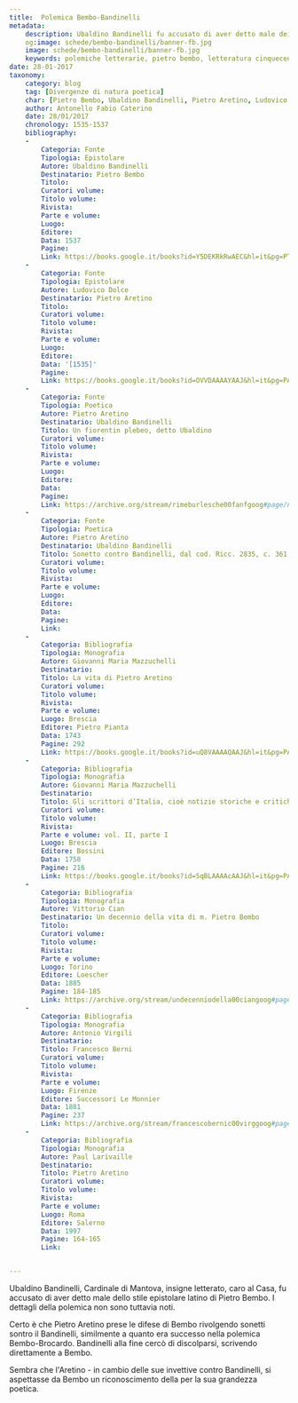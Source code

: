 ```yaml
---
title:  Polemica Bembo-Bandinelli
metadata:
	description: Ubaldino Bandinelli fu accusato di aver detto male dei Brevi del Bembo. L'Aretino prese le difese di quest'ultimo. Bandinelli prova infine a discolparsi.
	og:image: schede/bembo-bandinelli/banner-fb.jpg
	image: schede/bembo-bandinelli/banner-fb.jpg
	keywords: polemiche letterarie, pietro bembo, letteratura cinquecento
date: 28-01-2017
taxonomy:
	category: blog
    tag: [Divergenze di natura poetica]
    char: [Pietro Bembo, Ubaldino Bandinelli, Pietro Aretino, Ludovico Dolce]
    author: Antonello Fabio Caterino
    date: 28/01/2017
    chronology: 1535-1537
    bibliography:
	-
	    Categoria: Fonte
	    Tipologia: Epistolare
	    Autore: Ubaldino Bandinelli
	    Destinatario: Pietro Bembo
	    Titolo: 
	    Curatori volume: 
	    Titolo volume: 
	    Rivista: 
	    Parte e volume: 
	    Luogo: 
	    Editore: 
	    Data: 1537
	    Pagine: 
	    Link: https://books.google.it/books?id=Y5DEKRkRwAEC&hl=it&pg=PT103#v=onepage&q&f=false
	-
	    Categoria: Fonte
	    Tipologia: Epistolare
	    Autore: Ludovico Dolce
	    Destinatario: Pietro Aretino
	    Titolo: 
	    Curatori volume: 
	    Titolo volume: 
	    Rivista: 
	    Parte e volume: 
	    Luogo: 
	    Editore: 
	    Data: '[1535]'
	    Pagine: 
	    Link: https://books.google.it/books?id=OVVDAAAAYAAJ&hl=it&pg=PA274#v=onepage&q&f=false
	-
	    Categoria: Fonte
	    Tipologia: Poetica
	    Autore: Pietro Aretino
	    Destinatario: Ubaldino Bandinelli
	    Titolo: Un fiorentin plebeo, detto Ubaldino
	    Curatori volume: 
	    Titolo volume: 
	    Rivista: 
	    Parte e volume: 
	    Luogo: 
	    Editore: 
	    Data: 
	    Pagine: 
	    Link: https://archive.org/stream/rimeburlesche00fanfgoog#page/n335/mode/2up
	-
	    Categoria: Fonte
	    Tipologia: Poetica
	    Autore: Pietro Aretino
	    Destinatario: Ubaldino Bandinelli
	    Titolo: Sonetto contro Bandinelli, dal cod. Ricc. 2835, c. 361
	    Curatori volume: 
	    Titolo volume: 
	    Rivista: 
	    Parte e volume: 
	    Luogo: 
	    Editore: 
	    Data: 
	    Pagine: 
	    Link: 
	-
	    Categoria: Bibliografia
	    Tipologia: Monografia
	    Autore: Giovanni Maria Mazzuchelli
	    Destinatario: 
	    Titolo: La vita di Pietro Aretino
	    Curatori volume: 
	    Titolo volume: 
	    Rivista: 
	    Parte e volume: 
	    Luogo: Brescia
	    Editore: Pietro Pianta
	    Data: 1743
	    Pagine: 292
	    Link: https://books.google.it/books?id=uQ8VAAAAQAAJ&hl=it&pg=PA292#v=onepage&q&f=false
	-
	    Categoria: Bibliografia
	    Tipologia: Monografia
	    Autore: Giovanni Maria Mazzuchelli
	    Destinatario: 
	    Titolo: Gli scrittori d’Italia, cioè notizie storiche e critiche intorno alle vite e agli scritti dei letterati italiani
	    Curatori volume: 
	    Titolo volume: 
	    Rivista: 
	    Parte e volume: vol. II, parte I
	    Luogo: Brescia
	    Editore: Bossini
	    Data: 1758
	    Pagine: 216
	    Link: https://books.google.it/books?id=5qBLAAAAcAAJ&hl=it&pg=PA216#v=onepage&q&f=false
	-
	    Categoria: Bibliografia
	    Tipologia: Monografia
	    Autore: Vittorio Cian
	    Destinatario: Un decennio della vita di m. Pietro Bembo
	    Titolo: 
	    Curatori volume: 
	    Titolo volume: 
	    Rivista: 
	    Parte e volume: 
	    Luogo: Torino
	    Editore: Loescher
	    Data: 1885
	    Pagine: 184-185
	    Link: https://archive.org/stream/undecenniodella00ciangoog#page/n205/mode/2up
	-
	    Categoria: Bibliografia
	    Tipologia: Monografia
	    Autore: Antonio Virgili
	    Destinatario: 
	    Titolo: Francesco Berni
	    Curatori volume: 
	    Titolo volume: 
	    Rivista: 
	    Parte e volume: 
	    Luogo: Firenze
	    Editore: Successori Le Monnier
	    Data: 1881
	    Pagine: 237
	    Link: https://archive.org/stream/francescobernic00virggoog#page/n7/mode/2up
	-
	    Categoria: Bibliografia
	    Tipologia: Monografia
	    Autore: Paul Larivaille
	    Destinatario: 
	    Titolo: Pietro Aretino
	    Curatori volume: 
	    Titolo volume: 
	    Rivista: 
	    Parte e volume: 
	    Luogo: Roma
	    Editore: Salerno 
	    Data: 1997
	    Pagine: 164-165
	    Link: 


---
```


Ubaldino Bandinelli, Cardinale di Mantova, insigne letterato, caro al Casa, fu accusato di aver detto male dello stile epistolare latino di Pietro Bembo. I dettagli della polemica non sono tuttavia noti. 

Certo è che Pietro Aretino prese le difese di Bembo rivolgendo sonetti sontro il Bandinelli, similmente a quanto era successo nella polemica Bembo-Brocardo. Bandinelli alla fine cercò di discolparsi, scrivendo direttamente a Bembo. 

Sembra che l'Aretino - in cambio delle sue invettive contro Bandinelli, si aspettasse da Bembo un riconoscimento della per la sua grandezza poetica.


